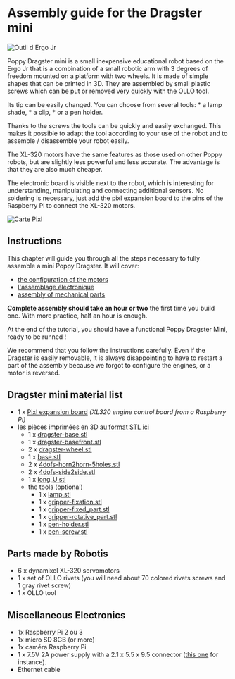 # Assembly guide for the Dragster mini

![Outil d'Ergo Jr](img/Dragster.jpg)

Poppy Dragster mini is a small inexpensive educational robot based on the Ergo Jr that is a combination of a small robotic arm with 3 degrees of freedom mounted on a platform with two wheels. It is made of simple shapes that can be printed in 3D. They are assembled by small plastic screws which can be put or removed very quickly with the OLLO tool.

Its tip can be easily changed. You can choose from several tools: * a lamp shade, * a clip, * or a pen holder.

Thanks to the screws the tools can be quickly and easily exchanged. This makes it possible to adapt the tool according to your use of the robot and to assemble / disassemble your robot easily.

The XL-320 motors have the same features as those used on other Poppy robots, but are slightly less powerful and less accurate. The advantage is that they are also much cheaper.

The electronic board is visible next to the robot, which is interesting for understanding, manipulating and connecting additional sensors. No soldering is necessary, just add the pixl expansion board to the pins of the Raspberry Pi to connect the XL-320 motors.

![Carte Pixl](img/pixl.jpg)

<!-- Should be updated from https://github.com/poppy-project/poppy-ergo-jr/blob/master/doc/bom.md -->

## Instructions

This chapter will guide you through all the steps necessary to fully assemble a mini Poppy Dragster. It will cover:

- [the configuration of the motors](motor-configuration.md)
- [l'assemblage électronique](electronic-assembly.md)
- [assembly of mechanical parts](mechanical-construction.md)

**Complete assembly should take an hour or two** the first time you build one. With more practice, half an hour is enough.

At the end of the tutorial, you should have a functional Poppy Dragster Mini, ready to be runned !

We recommend that you follow the instructions carefully. Even if the Dragster is easily removable, it is always disappointing to have to restart a part of the assembly because we forgot to configure the engines, or a motor is reversed.

## Dragster mini material list

- 1 x [Pixl expansion board](https://github.com/poppy-project/pixl) *(XL320 engine control board from a Raspberry Pi)*
- les pièces imprimées en 3D [au format STL ici](https://github.com/tgll/poppy-dragster-mini/tree/master/doc/stl) 
  - 1 x [dragster-base.stl](https://github.com/tgll/poppy-dragster-mini/tree/master/doc/stl/dragster-base.stl)
  - 1 x [dragster-basefront.stl](https://github.com/tgll/poppy-dragster-mini/tree/master/doc/stl/dragster-basefront.stl)
  - 2 x [dragster-wheel.stl](https://github.com/tgll/poppy-dragster-mini/tree/master/doc/stl/dragster-wheel.stl)
  - 1 x [base.stl](https://github.com/poppy-project/poppy-ergo-jr/raw/master/hardware/STL/base.stl) 
  - 2 x [4dofs-horn2horn-5holes.stl](https://github.com/tgll/poppy-dragster-mini/tree/master/doc/stl/4dofs-horn2horn-5holes.stl)
  - 2 x [4dofs-side2side.stl](https://github.com/tgll/poppy-dragster-mini/tree/master/doc/stl/4dofs-side2side.stl)
  - 1 x [long_U.stl](https://github.com/poppy-project/poppy-ergo-jr/blob/master/hardware/STL/long_U.stl)
  - the tools (optional) 
    - 1 x [lamp.stl](https://github.com/poppy-project/poppy-ergo-jr/blob/master/hardware/STL/tools/lamp.stl)
    - 1 x [gripper-fixation.stl](https://github.com/poppy-project/poppy-ergo-jr/blob/master/hardware/STL/tools/gripper-fixation.stl)
    - 1 x [gripper-fixed_part.stl](https://github.com/poppy-project/poppy-ergo-jr/blob/master/hardware/STL/tools/gripper-fixed_part.stl)
    - 1 x [gripper-rotative_part.stl](https://github.com/poppy-project/poppy-ergo-jr/blob/master/hardware/STL/tools/gripper-rotative_part.stl)
    - 1 x [pen-holder.stl](https://github.com/poppy-project/poppy-ergo-jr/blob/master/hardware/STL/tools/pen-holder.stl)
    - 1 x [pen-screw.stl](https://github.com/poppy-project/poppy-ergo-jr/blob/master/hardware/STL/tools/pen-screw.stl)

## Parts made by Robotis

- 6 x dynamixel XL-320 servomotors
- 1 x set of OLLO rivets (you will need about 70 colored rivets screws and 1 gray rivet screw)
- 1 x OLLO tool

## Miscellaneous Electronics

- 1x Raspberry Pi 2 ou 3
- 1x micro SD 8GB (or more)
- 1x caméra Raspberry Pi
- 1 x 7.5V 2A power supply with a 2.1 x 5.5 x 9.5 connector ([this one](http://fr.rs-online.com/web/p/alimentations-enficables/7262814/?searchTerm=ECP-15-7.5E&relevancy-636F3D3226696E3D4931384E4B6E6F776E41734D504E266C753D6672266D6D3D6D61746368616C6C7061727469616C26706D3D5E5B5C707B4C7D5C707B4E647D2D2C2F255C2E5D2B2426706F3D313326736E3D592673743D4D414E5F504152545F4E554D4245522677633D424F5448267573743D4543502D31352D372E354526data=&p=sRA) for instance).
- Ethernet cable

<!--
TODO: assembly web interface
## Assembly web interface

Directly, from the web interface (see Chapter [Setup your Raspberry-Pi](#TODO) if you have not seen how to access it) you have access to a notebook presenting the assembly steps. It also allows the configuration of motors at the indicated steps.

It is the best way to easily assemble your robot as it will integrate all steps described in the following sections and moreover allows you to directly configure your motor so they are ready to use.
 -->